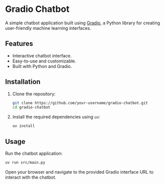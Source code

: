 # Gradio Chatbot

A simple chatbot application built using [Gradio](https://gradio.app/), a Python library for creating user-friendly machine learning interfaces.

## Features

- Interactive chatbot interface.
- Easy-to-use and customizable.
- Built with Python and Gradio.

## Installation

1. Clone the repository:
   ```bash
   git clone https://github.com/your-username/gradio-chatbot.git
   cd gradio-chatbot
   ```

2. Install the required dependencies using `uv`:
   ```bash
   uv install
   ```

## Usage

Run the chatbot application:
```bash
uv run src/main.py
```

Open your browser and navigate to the provided Gradio interface URL to interact with the chatbot.
